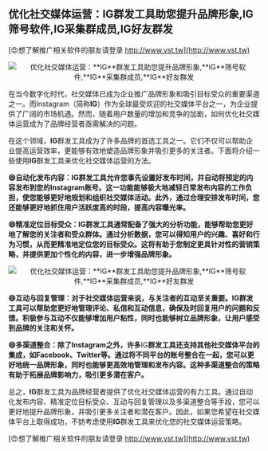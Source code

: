 ## **优化社交媒体运营：**IG**群发工具助您提升品牌形象,**IG**筛号软件,**IG**采集群成员,**IG**好友群发**

[😍想了解推广相关软件的朋友请登录 http://www.vst.tw](http://www.vst.tw)

 <center><img src="https://vst.tw/MP4/tuiguang/png/3.png" alt="优化社交媒体运营：**IG**群发工具助您提升品牌形象,**IG**筛号软件,**IG**采集群成员,**IG**好友群发"></center>

在当今数字化时代，社交媒体已成为企业推广品牌形象和吸引目标受众的重要渠道之一。而Instagram（简称**IG**）作为全球最受欢迎的社交媒体平台之一，为企业提供了广阔的市场机遇。然而，随着用户数量的增加和竞争的加剧，如何优化社交媒体运营成为了品牌经营者亟需解决的问题。

在这个领域，**IG**群发工具成为了许多品牌的首选工具之一。它们不仅可以帮助企业提高运营效率，更能够有效地塑造品牌形象并吸引更多的关注者。下面将介绍一些使用**IG**群发工具来优化社交媒体运营的方法。

**😄自动化发布内容：**IG**群发工具允许您事先设置好发布时间，并自动将预定的内容发布到您的Instagram账号。这一功能能够极大地减轻日常发布内容的工作负担，使您能够更好地规划和组织社交媒体活动。此外，通过合理安排发布时间，您还能够更好地抓住用户活跃度高的时段，提高内容曝光率。**

**😄精准定位目标受众：**IG**群发工具通常配备了强大的分析功能，能够帮助您更好地了解您的关注者和受众群体。通过分析数据，您可以得知用户的兴趣、喜好和行为习惯，从而更精准地定位您的目标受众。这将有助于您制定更具针对性的营销策略，并提供更加个性化的内容，进一步增强品牌形象。**

 <center><img src="https://vst.tw/MP4/tuiguang/png/8.png" alt="优化社交媒体运营：**IG**群发工具助您提升品牌形象,**IG**筛号软件,**IG**采集群成员,**IG**好友群发"></center>

**😄互动与回复管理：对于社交媒体运营来说，与关注者的互动至关重要。**IG**群发工具可以帮助您更好地管理评论、私信和互动信息，确保及时回复用户的问题和反馈。积极参与互动不仅能够增加用户粘性，同时也能够树立品牌形象，让用户感受到品牌的关注和关怀。**

**😄多渠道整合：除了Instagram之外，许多**IG**群发工具还支持其他社交媒体平台的集成，如Facebook、Twitter等。通过将不同平台的账号整合在一起，您可以更好地统一品牌形象，同时也能够更高效地管理和发布内容。这种多渠道整合的策略有助于拓展品牌影响力，吸引更多潜在客户。**

总之，**IG**群发工具为品牌经营者提供了优化社交媒体运营的有力工具。通过自动化发布内容、精准定位目标受众、互动与回复管理以及多渠道整合等手段，您可以更好地提升品牌形象，并吸引更多关注者和潜在客户。因此，如果您希望在社交媒体平台上取得成功，不妨考虑使用**IG**群发工具来优化您的社交媒体运营策略。

[😍想了解推广相关软件的朋友请登录 http://www.vst.tw](http://www.vst.tw)



